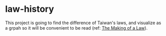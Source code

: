 # law-history

This project is going to find the difference of Taiwan's laws, and visualize as a grpah so it will be convenient to be read (ref: [The Making of a Law](http://visualisiert.net/parteiengesetz/index.en.html)). 


